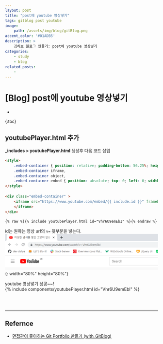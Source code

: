 ```yaml
---
layout: post
title: "post에 youtube 영상넣기"
tags: gitblog post youtube
image: 
    path: /assets/img/blog/gitBlog.png
accent_color: '#01ADB5'
description: >
    깃허브 블로그 만들기: post에 youtube 영상넣기
categories:
    - study
    - blog
related_posts:    
    -    
---
```

# [Blog] post에 youtube 영상넣기
* 
{:toc}

## youtubePlayer.html 추가
**_includes > youtubePlayer.html** 생성후 다음 코드 삽입

```html
<style>
    .embed-container { position: relative; padding-bottom: 56.25%; height: 0; overflow: hidden; max-width: 100%; }
    .embed-container iframe,
    .embed-container object,
    .embed-container embed { position: absolute; top: 0; left: 0; width: 100%; height: 100%; }
</style>

<div class="embed-container" >
    <iframe src="https://www.youtube.com/embed/{{ include.id }}" frameborder="0" allowfullscreen="" onclick="ga('send', 'event', 'post', 'click', 'youtubePlayer');">
    </iframe>
</div>
```

```
{% raw %}{% include youtubePlayer.html id="Vhr6U9emEbI" %}{% endraw %}
```

id는 원하는 영상 url의 `v=` 뒷부분을 넣는다.   
![youtube](/assets/img/blog/youtube1.png){: width="80%" height="80%"}   


youtube 영상넣기 성공~~!   
{% include components/youtubePlayer.html id="Vhr6U9emEbI" %}


<br>
<br>

- - -

## Refernce  
- [면접관이 좋아하는 Git Portfolio 만들기 (with_GitBlog)](https://projectlion.io/courses/technology/gitblog)